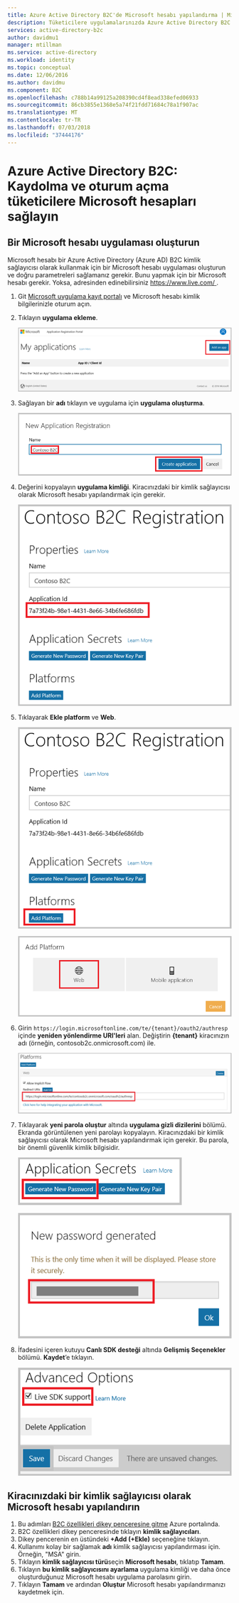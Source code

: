 ```yaml
---
title: Azure Active Directory B2C'de Microsoft hesabı yapılandırma | Microsoft Docs
description: Tüketicilere uygulamalarınızda Azure Active Directory B2C ile güvenliği sağlanan Microsoft hesapları ile kaydolma ve oturum açma sağlar.
services: active-directory-b2c
author: davidmu1
manager: mtillman
ms.service: active-directory
ms.workload: identity
ms.topic: conceptual
ms.date: 12/06/2016
ms.author: davidmu
ms.component: B2C
ms.openlocfilehash: c788b14a99125a208390cd4f8ead338efed06933
ms.sourcegitcommit: 86cb3855e1368e5a74f21fdd71684c78a1f907ac
ms.translationtype: MT
ms.contentlocale: tr-TR
ms.lasthandoff: 07/03/2018
ms.locfileid: "37444176"
---
```

# <a name="azure-active-directory-b2c-provide-sign-up-and-sign-in-to-consumers-with-microsoft-accounts"></a>Azure Active Directory B2C: Kaydolma ve oturum açma tüketicilere Microsoft hesapları sağlayın
## <a name="create-a-microsoft-account-application"></a>Bir Microsoft hesabı uygulaması oluşturun
Microsoft hesabı bir Azure Active Directory (Azure AD) B2C kimlik sağlayıcısı olarak kullanmak için bir Microsoft hesabı uygulaması oluşturun ve doğru parametreleri sağlamanız gerekir. Bunu yapmak için bir Microsoft hesabı gerekir. Yoksa, adresinden edinebilirsiniz [ https://www.live.com/ ](https://www.live.com/).

1. Git [Microsoft uygulama kayıt portalı](https://apps.dev.microsoft.com/?referrer=https://azure.microsoft.com/documentation/articles&deeplink=/appList) ve Microsoft hesabı kimlik bilgilerinizle oturum açın.
2. Tıklayın **uygulama ekleme**.
   
    ![Microsoft hesabı - yeni bir uygulama ekleme](./media/active-directory-b2c-setup-msa-app/msa-add-new-app.png)
3. Sağlayan bir **adı** tıklayın ve uygulama için **uygulama oluşturma**.
   
    ![Microsoft hesabı - uygulama adı](./media/active-directory-b2c-setup-msa-app/msa-app-name.png)
4. Değerini kopyalayın **uygulama kimliği**. Kiracınızdaki bir kimlik sağlayıcısı olarak Microsoft hesabı yapılandırmak için gerekir.
   
    ![Microsoft hesabı - uygulama kimliği](./media/active-directory-b2c-setup-msa-app/msa-app-id.png)
5. Tıklayarak **Ekle platform** ve **Web**.
   
    ![Microsoft hesabı - platformu Ekle](./media/active-directory-b2c-setup-msa-app/msa-add-platform.png)
   
    ![Microsoft hesabı - Web](./media/active-directory-b2c-setup-msa-app/msa-web.png)
6. Girin `https://login.microsoftonline.com/te/{tenant}/oauth2/authresp` içinde **yeniden yönlendirme URI'leri** alan. Değiştirin **{tenant}** kiracınızın adı (örneğin, contosob2c.onmicrosoft.com) ile.
   
    ![Microsoft hesabı - yeniden yönlendirme URL'si](./media/active-directory-b2c-setup-msa-app/msa-redirect-url.png)
7. Tıklayarak **yeni parola oluştur** altında **uygulama gizli dizilerini** bölümü. Ekranda görüntülenen yeni parolayı kopyalayın. Kiracınızdaki bir kimlik sağlayıcısı olarak Microsoft hesabı yapılandırmak için gerekir. Bu parola, bir önemli güvenlik kimlik bilgisidir.
   
    ![Microsoft hesabı - yeni parola oluşturma](./media/active-directory-b2c-setup-msa-app/msa-generate-new-password.png)
   
    ![Microsoft hesabı - yeni parola](./media/active-directory-b2c-setup-msa-app/msa-new-password.png)
8. İfadesini içeren kutuyu **Canlı SDK desteği** altında **Gelişmiş Seçenekler** bölümü. **Kaydet**’e tıklayın.
   
    ![Microsoft hesabı - Canlı SDK desteği](./media/active-directory-b2c-setup-msa-app/msa-live-sdk-support.png)

## <a name="configure-microsoft-account-as-an-identity-provider-in-your-tenant"></a>Kiracınızdaki bir kimlik sağlayıcısı olarak Microsoft hesabı yapılandırın
1. Bu adımları [B2C özellikleri dikey penceresine gitme](active-directory-b2c-app-registration.md#navigate-to-b2c-settings) Azure portalında.
2. B2C özellikleri dikey penceresinde tıklayın **kimlik sağlayıcıları**.
3. Dikey pencerenin en üstündeki **+Add (+Ekle)** seçeneğine tıklayın.
4. Kullanımı kolay bir sağlamak **adı** kimlik sağlayıcısı yapılandırması için. Örneğin, "MSA" girin.
5. Tıklayın **kimlik sağlayıcısı türü**seçin **Microsoft hesabı**, tıklatıp **Tamam**.
6. Tıklayın **bu kimlik sağlayıcısını ayarlama** uygulama kimliği ve daha önce oluşturduğunuz Microsoft hesabı uygulama parolasını girin.
7. Tıklayın **Tamam** ve ardından **Oluştur** Microsoft hesabı yapılandırmanızı kaydetmek için.

